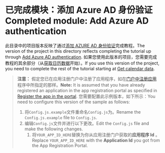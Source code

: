 # <a name="completed-module-add-azure-ad-authentication"></a><span data-ttu-id="cb8c7-101">已完成模块：添加 Azure AD 身份验证</span><span class="sxs-lookup"><span data-stu-id="cb8c7-101">Completed module: Add Azure AD authentication</span></span>

<span data-ttu-id="cb8c7-102">此目录中的项目版本反映了通过[添加 AZURE AD 身份验证](https://docs.microsoft.com/graph/training/react-tutorial?tutorial-step=3)完成教程。</span><span class="sxs-lookup"><span data-stu-id="cb8c7-102">The version of the project in this directory reflects completing the tutorial up through [Add Azure AD authentication](https://docs.microsoft.com/graph/training/react-tutorial?tutorial-step=3).</span></span> <span data-ttu-id="cb8c7-103">如果您使用此版本的项目，您需要完成教程的其余部分（从[获取日历数据](https://docs.microsoft.com/graph/training/react-tutorial?tutorial-step=4)开始）。</span><span class="sxs-lookup"><span data-stu-id="cb8c7-103">If you use this version of the project, you need to complete the rest of the tutorial starting at [Get calendar data](https://docs.microsoft.com/graph/training/react-tutorial?tutorial-step=4).</span></span>

> <span data-ttu-id="cb8c7-104">**注意：** 假定您已在应用注册门户中注册了应用程序，如在[门户中注册应用](https://docs.microsoft.com/graph/training/react-tutorial?tutorial-step=2)程序中所指定的那样。</span><span class="sxs-lookup"><span data-stu-id="cb8c7-104">**Note:** It is assumed that you have already registered an application in the app registration portal as specified in [Register the app in the portal](https://docs.microsoft.com/graph/training/react-tutorial?tutorial-step=2).</span></span> <span data-ttu-id="cb8c7-105">您需要配置此示例版本，如下所示：</span><span class="sxs-lookup"><span data-stu-id="cb8c7-105">You need to configure this version of the sample as follows:</span></span>
>
> 1. <span data-ttu-id="cb8c7-106">将`Config.js.example`文件重命名`Config.js`为。</span><span class="sxs-lookup"><span data-stu-id="cb8c7-106">Rename the `Config.js.example` file to `Config.js`.</span></span>
> 1. <span data-ttu-id="cb8c7-107">编辑`Config.js`文件并进行以下更改。</span><span class="sxs-lookup"><span data-stu-id="cb8c7-107">Edit the `Config.js` file and make the following changes.</span></span>
>     1. <span data-ttu-id="cb8c7-108">将`YOUR_APP_ID_HERE`替换为你从应用注册门户获取的**应用程序 Id** 。</span><span class="sxs-lookup"><span data-stu-id="cb8c7-108">Replace `YOUR_APP_ID_HERE` with the **Application Id** you got from the App Registration Portal.</span></span>
